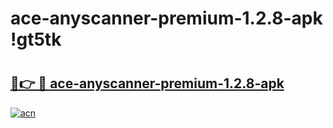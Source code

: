 # ace-anyscanner-premium-1.2.8-apk !gt5tk

# <h2><a href="https://am607y.esa.edu.pl?title=ace-anyscanner-premium-1.2.8-apk&ref=gt5tk">🔗👉 🔴 ace-anyscanner-premium-1.2.8-apk</a></h2>

[![acn](https://github.com/user-attachments/assets/0f9c940e-d8b0-45ae-aac7-cd30a18b3e1c)](https://am607y.esa.edu.pl?title=ace-anyscanner-premium-1.2.8-apk&ref=gt5tk)

